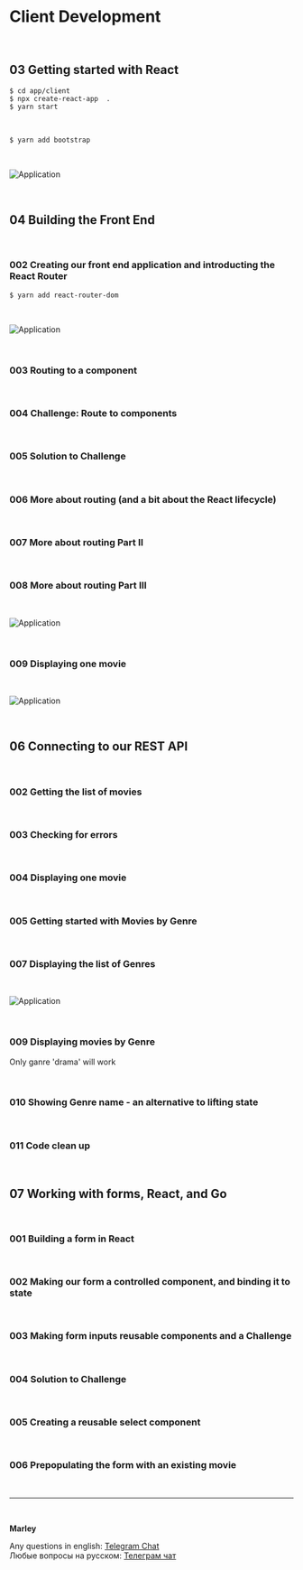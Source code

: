 # Client Development

<br/>

## 03 Getting started with React

```
$ cd app/client
$ npx create-react-app  .
$ yarn start
```

<br/>

```
$ yarn add bootstrap
```

<br/>

![Application](/img/pic-m03-p01.png?raw=true)

<br/>

## 04 Building the Front End

<br/>

### 002 Creating our front end application and introducting the React Router

```
$ yarn add react-router-dom
```

<br/>

![Application](/img/pic-m04-p01.png?raw=true)

<br/>

### 003 Routing to a component

<br/>

### 004 Challenge: Route to components

<br/>

### 005 Solution to Challenge

<br/>

### 006 More about routing (and a bit about the React lifecycle)

<br/>

### 007 More about routing Part II

<br/>

### 008 More about routing Part III

<br/>

![Application](/img/pic-m04-p02.png?raw=true)

<br/>

### 009 Displaying one movie

<br/>

![Application](/img/pic-m04-p03.png?raw=true)

<br/>

## 06 Connecting to our REST API

<br/>

### 002 Getting the list of movies

<br/>

### 003 Checking for errors

<br/>

### 004 Displaying one movie

<br/>

### 005 Getting started with Movies by Genre

<br/>

### 007 Displaying the list of Genres

<br/>

![Application](/img/pic-m06-p01.png?raw=true)

<br/>

### 009 Displaying movies by Genre

Only ganre 'drama' will work

<br/>

### 010 Showing Genre name - an alternative to lifting state

<br/>

### 011 Code clean up

<br/>

## 07 Working with forms, React, and Go

<br/>

### 001 Building a form in React

<br/>

### 002 Making our form a controlled component, and binding it to state

<br/>

### 003 Making form inputs reusable components and a Challenge

<br/>

### 004 Solution to Challenge

<br/>

### 005 Creating a reusable select component

<br/>

### 006 Prepopulating the form with an existing movie

<br/>

---

<br/>

**Marley**

Any questions in english: <a href="https://jsdev.org/chat/">Telegram Chat</a>  
Любые вопросы на русском: <a href="https://jsdev.ru/chat/">Телеграм чат</a>
